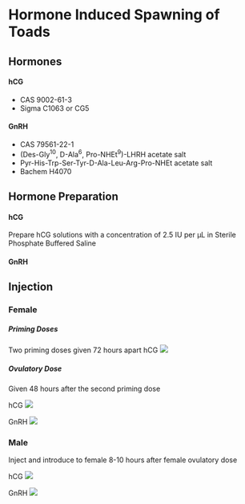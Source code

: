 # Hormone Induced Spawning of Toads


## Hormones
#### hCG
- CAS 9002-61-3
- Sigma C1063 or CG5

#### GnRH
- CAS 79561-22-1
- (Des-Gly<sup>10</sup>, D-Ala<sup>6</sup>, Pro-NHEt<sup>9</sup>)-LHRH acetate salt
- Pyr-His-Trp-Ser-Tyr-D-Ala-Leu-Arg-Pro-NHEt acetate salt
- Bachem H4070


## Hormone Preparation
#### hCG
Prepare hCG solutions with a concentration of 2.5 IU per &micro;L in Sterile Phosphate Buffered Saline

#### GnRH


## Injection
### Female
##### Priming Doses
Two priming doses given 72 hours apart
hCG
<img src="https://latex.codecogs.com/svg.latex?\inline&space;\fn_jvn&space;\small&space;\frac{3.7&space;\;&space;IU&space;\;&space;hCG}{gram&space;\;&space;body&space;\;&space;weight}" />

##### Ovulatory Dose
Given 48 hours after the second priming dose

hCG
<img src="https://latex.codecogs.com/svg.latex?\inline&space;\fn_jvn&space;\small&space;\frac{13.5&space;\;&space;IU&space;\;&space;hCG}{gram&space;\;&space;body&space;\;&space;weight}" />

GnRH
<img src="https://latex.codecogs.com/svg.latex?\inline&space;\fn_jvn&space;\small&space;\frac{0.4&space;\mu&space;g&space;\;&space;GnRH}{gram&space;\;&space;body&space;\;&space;weight}" />


### Male
Inject and introduce to female 8-10 hours after female ovulatory dose

hCG
<img src="https://latex.codecogs.com/svg.latex?\inline&space;\fn_jvn&space;\small&space;\frac{10.0&space;\;&space;IU&space;\;&space;hCG}{gram&space;\;&space;body&space;\;&space;weight}" />


GnRH
<img src="https://latex.codecogs.com/svg.latex?\inline&space;\fn_jvn&space;\small&space;\frac{0.4&space;\mu&space;g&space;\;&space;GnRH}{gram&space;\;&space;body&space;\;&space;weight}" />
